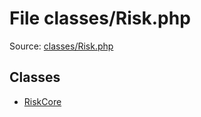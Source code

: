 File classes/Risk.php
=========

Source: [classes/Risk.php](https://github.com/PrestaShop/PrestaShop/blob/1.5.0.3/classes/Risk.php)


Classes
-------

* [RiskCore](class.RiskCore.md)

